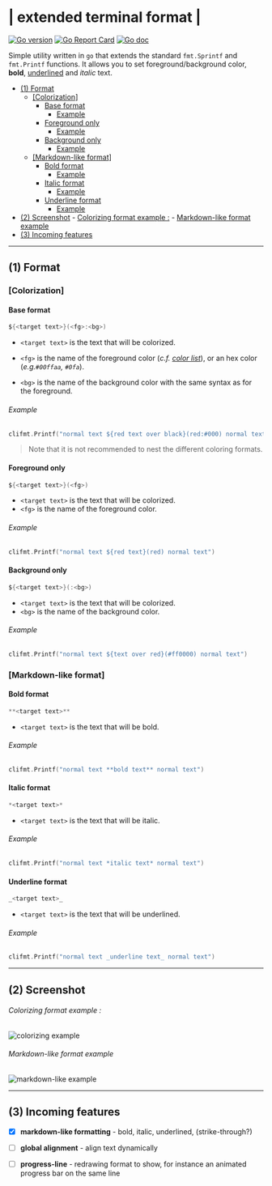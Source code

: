# | extended terminal format |

[![Go version](https://img.shields.io/badge/go_version-1.11-blue.svg)](https://golang.org/doc/go1.11)
[![Go Report Card](https://goreportcard.com/badge/git.xdrm.io/go/clifmt)](https://goreportcard.com/report/git.xdrm.io/go/clifmt)
[![Go doc](https://godoc.org/git.xdrm.io/go/clifmt?status.svg)](https://godoc.org/git.xdrm.io/go/clifmt)


Simple utility written in `go` that extends the standard `fmt.Sprintf` and `fmt.Printf` functions. It allows you to set foreground/background color, **bold**, <u>underlined</u> and _italic_ text.

<!-- toc -->

- [(1) Format](#1-format)
  - [[Colorization]](#colorization)
      - [Base format](#base-format)
        - [Example](#example)
      - [Foreground only](#foreground-only)
        - [Example](#example-1)
      - [Background only](#background-only)
        - [Example](#example-2)
  - [[Markdown-like format]](#markdown-like-format)
      - [Bold format](#bold-format)
        - [Example](#example-3)
      - [Italic format](#italic-format)
        - [Example](#example-4)
      - [Underline format](#underline-format)
        - [Example](#example-5)
- [(2) Screenshot](#2-screenshot)
        - [Colorizing format example :](#colorizing-format-example-)
        - [Markdown-like format example](#markdown-like-format-example)
- [(3) Incoming features](#3-incoming-features)

<!-- tocstop -->

----

## (1) Format



### [Colorization]

#### Base format

```go
${<target text>}(<fg>:<bg>)
```

- `<target text>` is the text that will be colorized.

- `<fg>` is the name of the foreground color (*c.f. [color list](https://git.xdrm.io/go/clifmt/src/master/colors.go#L15)*), or an hex color (*e.g.`#00ffaa`, `#0fa`*).

- `<bg>` is the name of the background color with the same syntax as for the foreground.



###### Example

```go
clifmt.Printf("normal text ${red text over black}(red:#000) normal text")
```

> Note that it is not recommended to nest the different coloring formats.



#### Foreground only

```go
${<target text>}(<fg>)
```

- `<target text>` is the text that will be colorized.
- `<fg>` is the name of the foreground color.



###### Example

```go
clifmt.Printf("normal text ${red text}(red) normal text")
```



#### Background only

```go
${<target text>}(:<bg>)
```

- `<target text>` is the text that will be colorized.
- `<bg>` is the name of the background color.



###### Example

```go
clifmt.Printf("normal text ${text over red}(#ff0000) normal text")
```



### [Markdown-like format]



#### Bold format

```go
**<target text>**
```

- `<target text>` is the text that will be bold.

###### Example

```go
clifmt.Printf("normal text **bold text** normal text")
```



#### Italic format

```go
*<target text>*
```

- `<target text>` is the text that will be italic.

###### Example

```go
clifmt.Printf("normal text *italic text* normal text")
```



#### Underline format

```go
_<target text>_
```

- `<target text>` is the text that will be underlined.

###### Example

```go
clifmt.Printf("normal text _underline text_ normal text")
```





----

## (2) Screenshot



###### Colorizing format example :

![colorizing example](https://0x0.st/sCPc.png)



###### Markdown-like format example

![markdown-like example](https://0x0.st/sC9F.png)



----

## (3) Incoming features

- [x] **markdown-like formatting** - bold, italic, underlined, (strike-through?)
- [ ] **global alignment** - align text dynamically
- [ ] **progress-line** - redrawing format to show, for instance an animated progress bar on the same line

